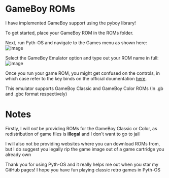 # GameBoy ROMs
I have implemented GameBoy support using the pyboy library!

To get started, place your GameBoy ROM in the ROMs folder.

Next, run Pyth-OS and navigate to the Games menu as shown here:
![image](https://user-images.githubusercontent.com/107783820/206870153-53215e15-aa37-4a16-8e05-69f76ba7318e.png)

Select the GameBoy Emulator option and type out your ROM name in full:
![image](https://user-images.githubusercontent.com/107783820/206870257-e94e9875-259c-4830-89ca-096efad6925a.png)

Once you run your game ROM, you might get confused on the controls, in which case refer to the key binds on the official doumentation [here](https://github.com/Baekalfen/PyBoy/wiki/Installation#starting-pyboy).

This emulator supports GameBoy Classic and GameBoy Color ROMs (In .gb and .gbc format respectively)

# Notes
Firstly, I will _not_ be providing ROMs for the GameBoy Classic or Color, as redistribution of game files is **illegal** and I don't want to go to jail

I will also not be providing websites where you can download ROMs from, but I do suggest you legally rip the game image out of a game cartridge you already own

Thank you for using Pyth-OS and it really helps me out when you star my GitHub pages! I hope you have fun playing classic retro games in Pyth-OS
